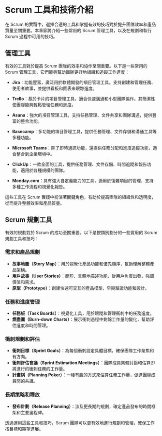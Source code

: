 
# Scrum 工具和技術介紹

在 Scrum 的實踐中，選擇合適的工具和掌握有效的技巧對於提升團隊效率和產品質量至關重要。本章節將介紹一些常用的 Scrum 管理工具，以及在規劃和執行 Scrum 過程中可用的技巧。

## 管理工具

有效的工具對於提高 Scrum 團隊的效率和協作至關重要。以下是一些常用的 Scrum 管理工具，它們能夠幫助團隊更好地組織和追蹤工作進度：

- **Jira**：功能豐富，廣泛用於軟體開發的項目管理工具。支持創建和管理任務、使用者故事，並提供看板和圖表來跟踪進度。

- **Trello**：基於卡片的項目管理工具，適合快速溝通和小型團隊協作。其簡潔性使團隊能夠輕鬆管理任務和進度。

- **Asana**：強大的項目管理工具，支持任務管理、文件共享和團隊溝通，提供豐富的整合功能。

- **Basecamp**：多功能的項目管理工具，提供任務管理、文件存儲和溝通工具等多種功能。

- **Microsoft Teams**：除了即時通訊功能，還提供任務分配和進度追蹤功能，適合整合到企業環境中。

- **ClickUp**：一款全面的工具，提供任務管理、文件存儲、時間追蹤和報告功能，適用於各種規模的團隊。

- **Monday.com**：具有強大自定義能力的工具，適用於復雜項目的管理，支持多種工作流程和視覺化報告。

這些工具在 Scrum 實踐中扮演著關鍵角色，有助於提高團隊的組織性和透明度，從而提升整體效率和產品質量。


## Scrum 規劃工具

有效的規劃對於 Scrum 的成功至關重要。以下是按類別劃分的一些實用的 Scrum 規劃工具和技巧：

### 需求和產品規劃
- **故事地圖（Story Map）**：用於視覺化產品功能和優先順序，幫助理解整體產品架構。
- **用戶故事（User Stories）**：簡短、具體地描述功能，從用戶角度出發，強調價值和需求。
- **原型（Prototype）**：創建快速可交互的產品模型，早期驗證功能和設計。

### 任務和進度管理
- **任務板（Task Boards）**：視覺化工具，用於跟蹤和管理衝刺中的任務進度。
- **燃盡圖（Burn-down Charts）**：展示衝刺過程中剩餘工作量的變化，幫助評估進度和時間管理。

### 衝刺規劃和評估
- **衝刺目標（Sprint Goals）**：為每個衝刺設定具體目標，確保團隊工作聚焦和有方向。
- **衝刺評估會議（Sprint Estimation Meetings）**：團隊成員集體討論和估算即將進行的衝刺任務的工作量。
- **計畫棋（Planning Poker）**：一種有趣的方式來估算任務工作量，促進團隊成員間的共識。

### 長期策略和釋放
- **發布計劃（Release Planning）**：涉及更長期的規劃，確定產品發布的時間框架和主要里程碑。

透過運用這些工具和技巧，Scrum 團隊可以更有效地進行規劃和管理，確保工作按目標和期望進展。
